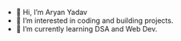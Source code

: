 - 👋 Hi, I’m Aryan Yadav 
- 👀 I’m interested in coding and building projects.
- 🌱 I’m currently learning DSA and Web Dev.


<!---
Aryany871/Aryany871 is a ✨ special ✨ repository because its `README.md` (this file) appears on your GitHub profile.
You can click the Preview link to take a look at your changes.
--->
